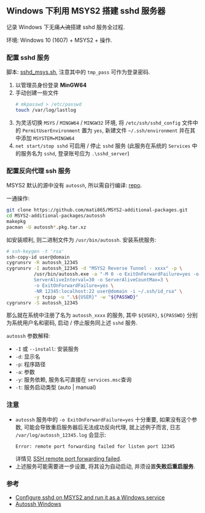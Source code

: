 ## Windows 下利用 MSYS2 搭建 sshd 服务器

记录 Windows 下无痛~~人流~~搭建 sshd 服务全过程.

环境: Windows 10 (1607) + MSYS2 + 操作.

### 配置 sshd 服务

脚本: [sshd_msys.sh](src/sshd_msys.sh), 注意其中的 `tmp_pass` 可作为登录密码.

1. 以管理员身份登录 **MinGW64**
1. 手动创建一些文件
   ```bash
   # mkpasswd > /etc/passwd
   touch /var/log/lastlog
   ```
1. 为灵活切换 `MSYS` / `MINGW64` / `MINGW32` 环境,
   将 `/etc/ssh/sshd_config` 文件中的 `PermitUserEnvironment` 置为 `yes`,
   新建文件 `~/.ssh/environment` 并在其中添加 `MSYSTEM=MINGW64`
1. `net start/stop sshd` 可启用 / 停止 `sshd` 服务
   (此服务在系统的 `Services` 中的服务名为 `sshd`, 登录账号应为 `.\sshd_server`)

### 配置反向代理 ssh 服务

MSYS2 默认的源中没有 `autossh`, 所以需自行编译: [repo][autossh-additional-pkgs-repo].

一通操作:

```bash
git clone https://github.com/mati865/MSYS2-additional-packages.git
cd MSYS2-additional-packages/autossh
makepkg
pacman -U autossh*.pkg.tar.xz
```

如安装顺利, 则二进制文件为 `/usr/bin/autossh`. 安装系统服务:

```bash
# ssh-keygen -t 'rsa'
ssh-copy-id user@domain
cygrunsrv -R autossh_12345
cygrunsrv -I autossh_12345 -d "MSYS2 Reverse Tunnel - xxxx" -p \
          /usr/bin/autossh.exe -a "-M 0 -o ExitOnForwardFailure=yes -o \
          ServerAliveInterval=30 -o ServerAliveCountMax=3 \
          -o ExitOnForwardFailure=yes \
          -NR 12345:localhost:22 user@domain -i ~/.ssh/id_rsa" \
          -y tcpip -u ".\${USER}" -w "${PASSWD}"
cygrunsrv -S autossh_12345
```

那么就在系统中注册了名为 `autossh_xxxx` 的服务,
其中 `${USER}`, `${PASSWD}` 分别为系统用户名和密码,
启动 / 停止服务同上述 `sshd` 服务.

`autossh` 参数解释:

- `-I` 或 `--install`: 安装服务
- `-d`: 显示名
- `-p`: 程序路径
- `-a`: 参数
- `-y`: 服务依赖, 服务名可直接在 `services.msc`查询
- `-t`: 服务启动类型 (auto | manual)

### 注意

- `autossh` 服务中的 `-o ExitOnForwardFailure=yes` 十分重要,
  如果没有这个参数, 可能会导致重启服务器后无法成功反向代理,
  就上述例子而言, 日志 `/var/log/autossh_12345.log` 会显示:
  ```
  Error: remote port forwarding failed for listen port 12345
  ```
  详情见 [SSH remote port forwarding failed][se-595323].
- 上述服务可能需要进一步设置, 将其设为自动启动, 并须设置**失败后重启服务**.

### 参考

- [Configure sshd on MSYS2 and run it as a Windows service][gist-00ee]
- [Autossh Windows][autossh-windows]

[gist-00ee]: https://gist.github.com/samhocevar/00eec26d9e9988d080ac#gistcomment-1508583
[autossh-additional-pkgs-repo]: https://github.com/mati865/MSYS2-additional-packages
[autossh-windows]: https://support.chartio.com/docs/data-sources/autossh-windows
[se-595323]: https://serverfault.com/questions/595323/ssh-remote-port-forwarding-failed
